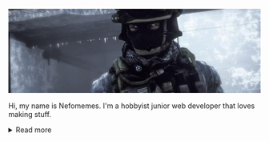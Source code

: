 ![](https://raw.githubusercontent.com/Nefomemes/Nefomemes/main/20210219_065852.png)

Hi, my name is Nefomemes. I'm a hobbyist junior web developer that loves making stuff.  
<details>
  <summary>Read more</summary>
<h2>Mah GitHub stats</h2>

<img alt="Mah GitHub stats" src="https://github-readme-stats.vercel.app/api?username=Nefomemes"/>

<br/>
<details><summary>Click here to reveal detailed statistics</summary><img src="https://raw.githubusercontent.com/Nefomemes/Nefomemes/main/github-metrics.svg"/>
</details>

<h2>Languages</h2>
<ul>
<li>JavaScript / ECMAScript</li>
<li>Familiarity with Lua, however haven't worked on any single Lua project.</li>
<li>Some bits of Bash script, usually for workflows and stuff.</li>
</ul>

<h2>Tehcs I understand</h2>
These are tools, packages, softwares, and services that I understand.

- [VSCodium](https://vscodium.com/) - A fork of Visual Studio Code with privacy in mind.
- [Replit](https://repl.it/) - Advertises itself as a programming learning environment and RunKit on a larger scale. Works like Glitch as well.
- [discord.js-docgen](https://github.com/discordjs/docgen) - With [discordjs/action-docs@v1](https://github.com/discordjs/action-docs), you can use GitHub Actions to automatically generate JSON files with all the classes, properties, methods, typedefs, etc, from JSDoc comments.
- [Figma](https://figma.com/) - A website used to design UI/UX. I rarely use this though, not mobile friendly.
- [GitHub](https://github,com/) - Do you live under the rock?
- [ESlint](https://eslint.org/) - Lints JS codes.
- [MKdocs](https://mkdocs,org) - Makes documentation websites
- [Git] - The ultimate version control.

## Projects
These are cool stuffs I have worked on or currently working on.

[![Nefomemes/battlelog.js](https://github-readme-stats.vercel.app/api/pin/?username=Nefomemes&repo=battlelog.js&theme=angolia)](https://github.com/Nefomemes/battlelog.js)
[![Nefomemes/node-grau](https://github-readme-stats.vercel.app/api/pin/?username=Nefomemes&repo=node-grau)](https://github.com/Nefomemes/node-grau)
[![Nefomemes/betterlog-bf4](https://github-readme-stats.vercel.app/api/pin/?username=Nefomemes&repo=betterlog-bf4&theme=angolia)](https://github.com/Nefomemes/betterlog-bf4)
[![Nefomemes/Fortress](https://github-readme-stats.vercel.app/api/pin/?username=Nefomemes&repo=Fortress)](https://github.com/Nefomemes/Fortress)

There are much more, but I haven't much announced them. Checkout my GitHub repos!

## Static documentations
So, I forked some documentation repos that have sucky CSS and hosted them myself with mkdocs-material as the theme.

- [JSdoc](https://nefomemes.github.io/JSdoc) ([original site](https://jsdoc.app/))
- [PUEBI](https://nefomemes.github.io/puebi) ([original site](https://ivanlanin.github.io/puebi))

## Donation
Like what I'm doing, and want to support me financially? Well, I haven't got those fancy PayPal accounts but I do have e-wallets. If you live in Indonesia you should be know these e-wallet providers.

### GoPay

<img src="https://raw.githubusercontent.com/Nefomemes/Nefomemes/main/20210219_051942.png" height="300px">

If for some reasons you need to have my phone number to transfer the donation. Hit me up on email (nefothingy@hotmail.com) or Discord.

## Credits

- Thanks BrokenHelmet for the background image.

</details>
  
  
